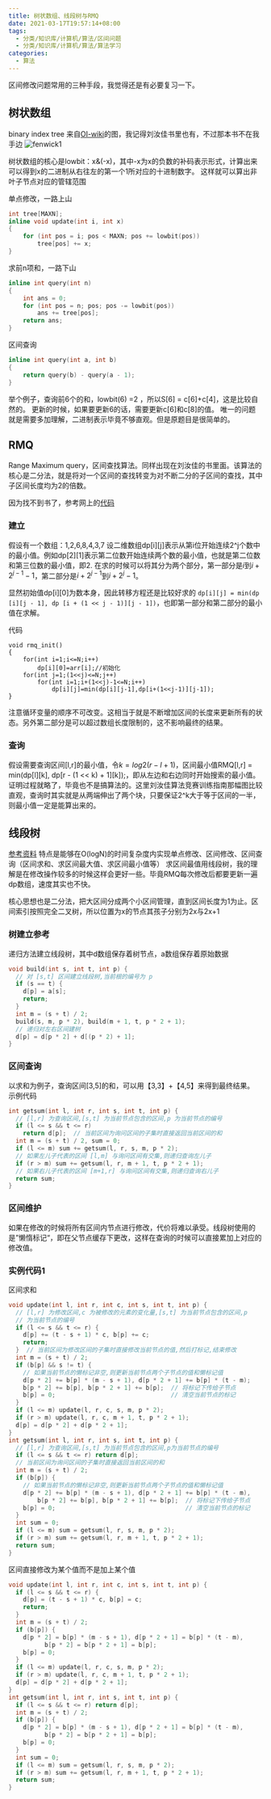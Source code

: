 ```yaml
---
title: 树状数组、线段树与RMQ
date: 2021-03-17T19:57:14+08:00
tags:
  - 分类/知识库/计算机/算法/区间问题
  - 分类/知识库/计算机/算法/算法学习
categories:
  - 算法
---
```


区间修改问题常用的三种手段，我觉得还是有必要复习一下。

## 树状数组
binary index tree
来自[OI-wiki](https://oi-wiki.org/ds/fenwick/)的图，我记得刘汝佳书里也有，不过那本书不在我手边
![fenwick1](https://user-images.githubusercontent.com/21279827/111463941-21933000-875b-11eb-8e05-cef5e9c1bbb0.png)

树状数组的核心是lowbit：x&(-x)，其中-x为x的负数的补码表示形式，计算出来可以得到x的二进制从右往左的第一个1所对应的十进制数字。
这样就可以算出非叶子节点对应的管辖范围

单点修改，一路上山
```cpp
int tree[MAXN];
inline void update(int i, int x)
{
    for (int pos = i; pos < MAXN; pos += lowbit(pos))
        tree[pos] += x;
}
```

求前n项和，一路下山
```cpp
inline int query(int n)
{
    int ans = 0;
    for (int pos = n; pos; pos -= lowbit(pos))
        ans += tree[pos];
    return ans;
}
```

区间查询
```cpp
inline int query(int a, int b)
{
    return query(b) - query(a - 1);
}
```

举个例子，查询前6个的和，lowbit(6) =2 ，所以S[6] = c[6]+c[4]，这是比较自然的。
更新的时候，如果要更新6的话，需要更新c[6]和c[8]的值。
唯一的问题就是需要多加理解，二进制表示毕竟不够直观。但是原题目是很简单的。

## RMQ
Range Maximum query，区间查找算法。同样出现在刘汝佳的书里面。该算法的核心是二分法，就是将对一个区间的查找转变为对不断二分的子区间的查找，其中子区间长度均为2的倍数。

因为找不到书了，参考网上的[代码](https://blog.csdn.net/qq_41311604/article/details/79900893)
### 建立
假设有一个数组：1,2,6,8,4,3,7
设二维数组dp[i][j]表示从第i位开始连续2^j个数中的最小值。例如dp[2][1]表示第二位数开始连续两个数的最小值，也就是第二位数和第三位数的最小值，即2.
在求的时候可以将其分为两个部分，第一部分是$i$到$i+2^{j-1}-1$，第二部分是$i+2^{j-1}$到$i+2^{j}-1$。

显然初始值dp[i][0]为数本身，因此转移方程还是比较好求的
`dp[i][j] = min(dp [i][j - 1], dp [i + (1 << j - 1)][j - 1])`，也即第一部分和第二部分的最小值在求解。

代码
```
void rmq_init()
{
    for(int i=1;i<=N;i++)
        dp[i][0]=arr[i];//初始化
    for(int j=1;(1<<j)<=N;j++)
        for(int i=1;i+(1<<j)-1<=N;i++)
            dp[i][j]=min(dp[i][j-1],dp[i+(1<<j-1)][j-1]);
}
```
注意循环变量的顺序不可改变。这相当于就是不断增加区间的长度来更新所有的状态。另外第二部分是可以超过数组长度限制的，这不影响最终的结果。

### 查询
假设需要查询区间[l,r]的最小值，令$k=log2(r-l+1)$，区间最小值RMQ[l,r] = min(dp[l][k], dp[r - (1 << k) + 1][k]);，即从左边和右边同时开始搜索的最小值。
证明过程就略了，毕竟也不是搞算法的。这里刘汝佳算法竞赛训练指南那幅图比较直观，查询时其实就是从两端伸出了两个块，只要保证2^k大于等于区间的一半，则最小值一定是能算出来的。

## 线段树
[参考资料](https://oi-wiki.org/ds/seg/)
特点是能够在O(logN)的时间复杂度内实现单点修改、区间修改、区间查询（区间求和、求区间最大值、求区间最小值等）
求区间最值用线段树，我的理解是在修改操作较多的时候这样会更好一些。毕竟RMQ每次修改后都要更新一遍dp数组，速度其实也不快。

核心思想也是二分法，把大区间分成两个小区间管理，直到区间长度为1为止。区间索引按照完全二叉树，所以位置为x的节点其孩子分别为2x与2x+1
### 树建立参考
递归方法建立线段树，其中d数组保存着树节点，a数组保存着原始数据
```cpp
void build(int s, int t, int p) {
  // 对 [s,t] 区间建立线段树,当前根的编号为 p
  if (s == t) {
    d[p] = a[s];
    return;
  }
  int m = (s + t) / 2;
  build(s, m, p * 2), build(m + 1, t, p * 2 + 1);
  // 递归对左右区间建树
  d[p] = d[p * 2] + d[(p * 2) + 1];
}
```

### 区间查询
以求和为例子，查询区间[3,5]的和，可以用【3,3】+【4,5】来得到最终结果。
示例代码
```cpp
int getsum(int l, int r, int s, int t, int p) {
  // [l,r] 为查询区间,[s,t] 为当前节点包含的区间,p 为当前节点的编号
  if (l <= s && t <= r)
    return d[p];  // 当前区间为询问区间的子集时直接返回当前区间的和
  int m = (s + t) / 2, sum = 0;
  if (l <= m) sum += getsum(l, r, s, m, p * 2);
  // 如果左儿子代表的区间 [l,m] 与询问区间有交集,则递归查询左儿子
  if (r > m) sum += getsum(l, r, m + 1, t, p * 2 + 1);
  // 如果右儿子代表的区间 [m+1,r] 与询问区间有交集,则递归查询右儿子
  return sum;
}
```

### 区间维护
如果在修改的时候将所有区间内节点进行修改，代价将难以承受。线段树使用的是”懒惰标记“，即在父节点缓存下更改，这样在查询的时候可以直接累加上对应的修改值。

### 实例代码1
区间求和
```cpp
void update(int l, int r, int c, int s, int t, int p) {
  // [l,r] 为修改区间,c 为被修改的元素的变化量,[s,t] 为当前节点包含的区间,p
  // 为当前节点的编号
  if (l <= s && t <= r) {
    d[p] += (t - s + 1) * c, b[p] += c;
    return;
  }  // 当前区间为修改区间的子集时直接修改当前节点的值,然后打标记,结束修改
  int m = (s + t) / 2;
  if (b[p] && s != t) {
    // 如果当前节点的懒标记非空,则更新当前节点两个子节点的值和懒标记值
    d[p * 2] += b[p] * (m - s + 1), d[p * 2 + 1] += b[p] * (t - m);
    b[p * 2] += b[p], b[p * 2 + 1] += b[p];  // 将标记下传给子节点
    b[p] = 0;                                // 清空当前节点的标记
  }
  if (l <= m) update(l, r, c, s, m, p * 2);
  if (r > m) update(l, r, c, m + 1, t, p * 2 + 1);
  d[p] = d[p * 2] + d[p * 2 + 1];
}
int getsum(int l, int r, int s, int t, int p) {
  // [l,r] 为查询区间,[s,t] 为当前节点包含的区间,p为当前节点的编号
  if (l <= s && t <= r) return d[p];
  // 当前区间为询问区间的子集时直接返回当前区间的和
  int m = (s + t) / 2;
  if (b[p]) {
    // 如果当前节点的懒标记非空,则更新当前节点两个子节点的值和懒标记值
    d[p * 2] += b[p] * (m - s + 1), d[p * 2 + 1] += b[p] * (t - m),
        b[p * 2] += b[p], b[p * 2 + 1] += b[p];  // 将标记下传给子节点
    b[p] = 0;                                    // 清空当前节点的标记
  }
  int sum = 0;
  if (l <= m) sum = getsum(l, r, s, m, p * 2);
  if (r > m) sum += getsum(l, r, m + 1, t, p * 2 + 1);
  return sum;
}
```

区间直接修改为某个值而不是加上某个值
```cpp
void update(int l, int r, int c, int s, int t, int p) {
  if (l <= s && t <= r) {
    d[p] = (t - s + 1) * c, b[p] = c;
    return;
  }
  int m = (s + t) / 2;
  if (b[p]) {
    d[p * 2] = b[p] * (m - s + 1), d[p * 2 + 1] = b[p] * (t - m),
          b[p * 2] = b[p * 2 + 1] = b[p];
    b[p] = 0;
  }
  if (l <= m) update(l, r, c, s, m, p * 2);
  if (r > m) update(l, r, c, m + 1, t, p * 2 + 1);
  d[p] = d[p * 2] + d[p * 2 + 1];
}
int getsum(int l, int r, int s, int t, int p) {
  if (l <= s && t <= r) return d[p];
  int m = (s + t) / 2;
  if (b[p]) {
    d[p * 2] = b[p] * (m - s + 1), d[p * 2 + 1] = b[p] * (t - m),
          b[p * 2] = b[p * 2 + 1] = b[p];
    b[p] = 0;
  }
  int sum = 0;
  if (l <= m) sum = getsum(l, r, s, m, p * 2);
  if (r > m) sum += getsum(l, r, m + 1, t, p * 2 + 1);
  return sum;
}
```